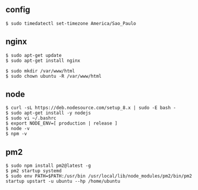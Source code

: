 ## config

    $ sudo timedatectl set-timezone America/Sao_Paulo

## nginx

    $ sudo apt-get update
    $ sudo apt-get install nginx

    $ sudo mkdir /var/www/html
    $ sudo chown ubuntu -R /var/www/html

## node

    $ curl -sL https://deb.nodesource.com/setup_8.x | sudo -E bash -
    $ sudo apt-get install -y nodejs
    $ sudo vi ~/.bashrc
    $ export NODE_ENV=[ production | release ]
    $ node -v
    $ npm -v

## pm2

    $ sudo npm install pm2@latest -g
    $ pm2 startup systemd
    $ sudo env PATH=$PATH:/usr/bin /usr/local/lib/node_modules/pm2/bin/pm2 startup upstart -u ubuntu --hp /home/ubuntu


